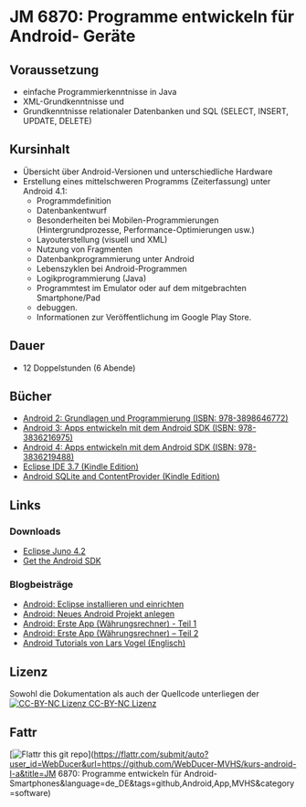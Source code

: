JM 6870: Programme entwickeln für Android- Geräte
=================================================
Voraussetzung
-------------
- einfache Programmierkenntnisse in Java
- XML-Grundkenntnisse und
- Grundkenntnisse relationaler Datenbanken und SQL (SELECT, INSERT, UPDATE, DELETE)

Kursinhalt
----------
- Übersicht über Android-Versionen und unterschiedliche Hardware
- Erstellung eines mittelschweren Programms (Zeiterfassung) unter Android 4.1:
    - Programmdefinition
    - Datenbankentwurf
    - Besonderheiten bei Mobilen-Programmierungen (Hintergrundprozesse, Performance-Optimierungen usw.)
    - Layouterstellung (visuell und XML)
    - Nutzung von Fragmenten
    - Datenbankprogrammierung unter Android
    - Lebenszyklen bei Android-Programmen
    - Logikprogrammierung (Java)
    - Programmtest im Emulator oder auf dem mitgebrachten Smartphone/Pad
    - debuggen. 
    - Informationen zur Veröffentlichung im Google Play Store.

Dauer
-----
- 12 Doppelstunden (6 Abende)

Bücher
------
- [Android 2: Grundlagen und Programmierung (ISBN: 978-3898646772)](http://amzn.to/kAnQRT)
- [Android 3: Apps entwickeln mit dem Android SDK (ISBN: 978-3836216975)](http://amzn.to/lW7O3G)
- [Android 4: Apps entwickeln mit dem Android SDK (ISBN: 978-3836219488)](http://amzn.to/OyoHRP)
- [Eclipse IDE 3.7 (Kindle Edition)](http://amzn.to/QtZNhH)
- [Android SQLite and ContentProvider (Kindle Edition)](http://amzn.to/ZL5HAf)

Links
-----
### Downloads
- [Eclipse Juno 4.2](http://www.eclipse.org/downloads/)
- [Get the Android SDK](http://developer.android.com/sdk/index.html)

### Blogbeisträge
- [Android: Eclipse installieren und einrichten](http://wp.me/pNSaO-2o)
- [Android: Neues Android Projekt anlegen](http://wp.me/pNSaO-2m)
- [Android: Erste App (Währungsrechner) - Teil 1](http://wp.me/pNSaO-2l)
- [Android: Erste App (Währungsrechner) – Teil 2](http://wp.me/pNSaO-3N)
- [Android Tutorials von Lars Vogel (Englisch)](http://www.vogella.com/android.html)

Lizenz
------
Sowohl die Dokumentation als auch der Quellcode unterliegen der [![CC-BY-NC Lizenz](http://i.creativecommons.org/l/by-nc/3.0/88x31.png) CC-BY-NC Lizenz](http://creativecommons.org/licenses/by-nc/3.0/deed.de)

Fattr
-----
[![Flattr this git repo](http://api.flattr.com/button/flattr-badge-large.png)](https://flattr.com/submit/auto?user_id=WebDucer&url=https://github.com/WebDucer-MVHS/kurs-android-I-a&title=JM 6870: Programme entwickeln für Android-Smartphones&language=de_DE&tags=github,Android,App,MVHS&category=software)
